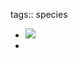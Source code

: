 tags:: species
- ![](https://peach-geographical-bat-397.mypinata.cloud/ipfs/QmeGwMWtnfpifS42usf5W6dqKzWSp7N5qRhEuzzCzt75Kg)
-